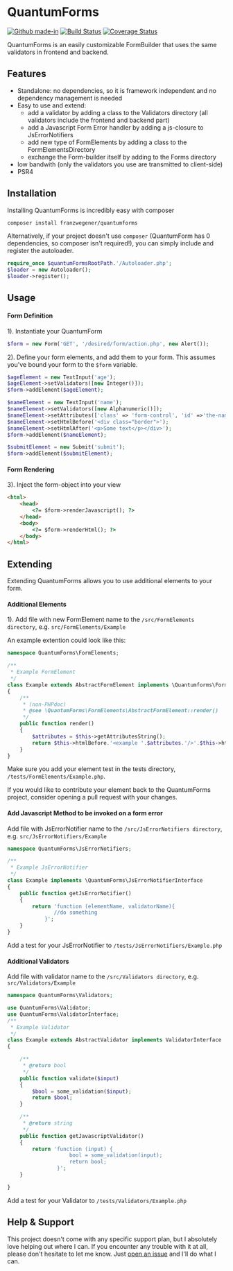 # QuantumForms
[![Github made-in](https://img.shields.io/badge/Made_In-Berlin-green.svg)](#) [![Build Status](https://travis-ci.org/FranzWegener/QuantumForms.svg?branch=master)](https://travis-ci.org/FranzWegener/QuantumForms) [![Coverage Status](https://coveralls.io/repos/github/FranzWegener/QuantumForms/badge.svg?branch=master)](https://coveralls.io/github/FranzWegener/QuantumForms?branch=master)

QuantumForms is an easily customizable FormBuilder that uses the same validators in frontend and backend.

## Features

 - Standalone: no dependencies, so it is framework independent and no dependency management is needed
 - Easy to use and extend:
   - add a validator by adding a class to the Validators directory (all validators include the frontend and backend part)
   - add a Javascript Form Error handler by adding a js-closure to JsErrorNotifiers
   - add new type of FormElements by adding a class to the FormElementsDirectory
   - exchange the Form-builder itself by adding to the Forms directory
 - low bandwith (only the validators you use are transmitted to client-side)
 - PSR4

## Installation

Installing QuantumForms is incredibly easy with composer
```bash
composer install franzwegener/quantumforms
```

Alternatively, if your project doesn't use `composer` (QuantumForm has 0 dependencies, so composer isn't required!), you can simply include and register the autoloader.

```php
require_once $quantumFormsRootPath.'/Autoloader.php';
$loader = new Autoloader();
$loader->register();
```
## Usage


#### Form Definition

1). Instantiate your QuantumForm

```php
$form = new Form('GET', '/desired/form/action.php', new Alert());
```

2). Define your form elements, and add them to your form. This assumes you've bound your form to the `$form` variable.
```php
$ageElement = new TextInput('age');
$ageElement->setValidators([new Integer()]);
$form->addElement($ageElement);

$nameElement = new TextInput('name');
$nameElement->setValidators([new Alphanumeric()]);
$nameElement->setAttributes(['class' => 'form-control', 'id' =>'the-name-field']);
$nameElement->setHtmlBefore('<div class="border">');
$nameElement->setHtmlAfter('<p>Some text</p></div>');
$form->addElement($nameElement);

$submitElement = new Submit('submit');
$form->addElement($submitElement);
```

#### Form Rendering

3). Inject the form-object into your view

```html
<html>
	<head>
		<?= $form->renderJavascript(); ?>
	</head>
	<body>
		<?= $form->renderHtml(); ?>
	</body>
</html>
```

## Extending

Extending QuantumForms allows you to use additional elements to your form.


#### Additional Elements
1). Add file with new FormElement name to the `/src/FormElements directory`, e.g. `src/FormElements/Example`

An example extention could look like this:
```php
namespace QuantumForms\FormElements;

/**
 * Example FormElement
 */
class Example extends AbstractFormElement implements \Quantumforms\FormElementInterface
{
    /**
     * (non-PHPdoc)
     * @see \QuantumForms\FormElements\AbstractFormElement::render()
     */
    public function render()
    {
        $attributes = $this->getAttributesString();
    	return $this->htmlBefore.'<example '.$attributes.'/>'.$this->htmlAfter;
    }
}
```
Make sure you add your element test in the tests directory, `/tests/FormElements/Example.php`.

If you would like to contribute your element back to the QuantumForms project, consider opening a pull request with your changes.

#### Add Javascript Method to be invoked on a form error

Add file with JsErrorNotifier name to the `/src/JsErrorNotifiers directory`, e.g. `src/JsErrorNotifiers/Example`

```php
namespace QuantumForms\JsErrorNotifiers;

/**
 * Example JsErrorNotifier
 */
class Example implements \QuantumForms\JsErrorNotifierInterface
{
	public function getJsErrorNotifier()
	{
	    return 'function (elementName, validatorName){
    	       //do something
    	    }';
	}
}
```
Add a test for your JsErrorNotifier to `/tests/JsErrorNotifiers/Example.php`

#### Additional Validators

Add file with validator name to the `/src/Validators directory`, e.g. `src/Validators/Example`

```php
namespace QuantumForms\Validators;

use QuantumForms\Validator;
use QuantumForms\ValidatorInterface;
/**
 * Example Validator
 */
class Example extends AbstractValidator implements ValidatorInterface
{

    /**
     * @return bool
     */
    public function validate($input)
    {
        $bool = some_validation($input);
        return $bool;
    }

    /**
     * @return string
     */
    public function getJavascriptValidator()
    {
        return 'function (input) {
                    bool = some_validation(input);
                    return bool;
                }';
    }

}
```
Add a test for your Validator to `/tests/Validators/Example.php`

## Help & Support

This project doesn't come with any specific support plan, but I absolutely love helping out where I can. If you encounter any trouble with it at all, please don't hesitate to let me know. Just [open an issue](https://github.com/FranzWegener/QuantumForms/issues) and I'll do what I can.
